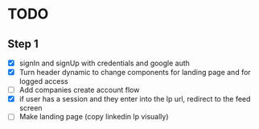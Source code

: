 # TODO

## Step 1

- [x] signIn and signUp with credentials and google auth
- [x] Turn header dynamic to change components for landing page and for logged access
- [ ] Add companies create account flow
- [x] if user has a session and they enter into the lp url, redirect to the feed screen
- [  ] Make landing page (copy linkedin lp visually)